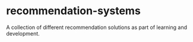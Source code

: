# recommendation-systems
A collection of different recommendation solutions as part of learning and development.
